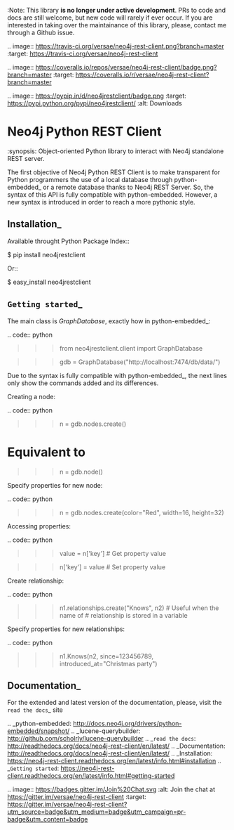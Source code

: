 :Note: This library **is no longer under active development**. PRs to code and docs are still welcome, but new code will rarely if ever occur. If you are interested in taking over the maintainance of this library, please, contact me through a Github issue.


.. image:: https://travis-ci.org/versae/neo4j-rest-client.png?branch=master
  :target: https://travis-ci.org/versae/neo4j-rest-client

.. image:: https://coveralls.io/repos/versae/neo4j-rest-client/badge.png?branch=master
  :target: https://coveralls.io/r/versae/neo4j-rest-client?branch=master

.. image:: https://pypip.in/d/neo4jrestclient/badge.png
    :target: https://pypi.python.org/pypi/neo4jrestclient/
    :alt: Downloads



Neo4j Python REST Client
========================

:synopsis: Object-oriented Python library to interact with Neo4j standalone REST server.

The first objective of Neo4j Python REST Client is to make transparent for
Python programmers the use of a local database through python-embedded_ or a
remote database thanks to Neo4j REST Server. So, the syntax of this API is
fully compatible with python-embedded. However, a new syntax is introduced in
order to reach a more pythonic style.


Installation_
-------------

Available throught Python Package Index::

  $ pip install neo4jrestclient

Or::

  $ easy_install neo4jrestclient


`Getting started`_
------------------

The main class is *GraphDatabase*, exactly how in python-embedded_:

.. code:: python

  >>> from neo4jrestclient.client import GraphDatabase

  >>> gdb = GraphDatabase("http://localhost:7474/db/data/")

Due to the syntax is fully compatible with python-embedded_, the next lines only show
the commands added and its differences.

Creating a node:

.. code:: python

  >>> n = gdb.nodes.create()

  # Equivalent to
  >>> n = gdb.node()

Specify properties for new node:

.. code:: python

  >>> n = gdb.nodes.create(color="Red", width=16, height=32)

Accessing properties:

.. code:: python

  >>> value = n['key'] # Get property value

  >>> n['key'] = value # Set property value

Create relationship:

.. code:: python

  >>> n1.relationships.create("Knows", n2) # Useful when the name of
                                           # relationship is stored in a variable

Specify properties for new relationships:

.. code:: python

  >>> n1.Knows(n2, since=123456789, introduced_at="Christmas party")


Documentation_
--------------

For the extended and latest version of the documentation, please, visit the
`read the docs`_ site



.. _python-embedded: http://docs.neo4j.org/drivers/python-embedded/snapshot/
.. _lucene-querybuilder: http://github.com/scholrly/lucene-querybuilder
.. _`read the docs`: http://readthedocs.org/docs/neo4j-rest-client/en/latest/
.. _Documentation: http://readthedocs.org/docs/neo4j-rest-client/en/latest/
.. _Installation: https://neo4j-rest-client.readthedocs.org/en/latest/info.html#installation
.. _`Getting started`: https://neo4j-rest-client.readthedocs.org/en/latest/info.html#getting-started


.. image:: https://badges.gitter.im/Join%20Chat.svg
   :alt: Join the chat at https://gitter.im/versae/neo4j-rest-client
   :target: https://gitter.im/versae/neo4j-rest-client?utm_source=badge&utm_medium=badge&utm_campaign=pr-badge&utm_content=badge
